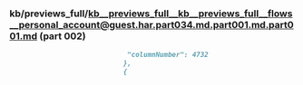 ### kb/previews_full/kb__previews_full__kb__previews_full__flows__personal_account@guest.har.part034.md.part001.md.part001.md (part 002)

```md
                             "columnNumber": 4732
                            },
                            {
   
```

```
